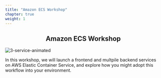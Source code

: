 ```yaml
---
title: "Amazon ECS Workshop"
chapter: true
weight: 1
---
```


<div style="text-align: center"><h2>Amazon ECS Workshop</h2></div>

![3-service-animated](/images/3-service-animated.gif)


In this workshop, we will launch a frontend and multpile backend services on AWS Elastic Container Service, 
and explore how you might adopt this workflow into your environment. 

